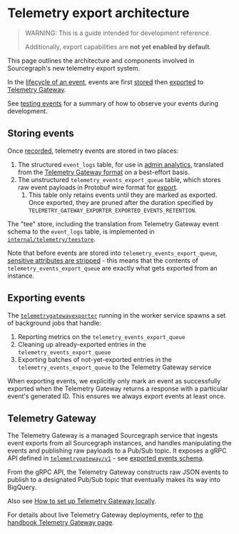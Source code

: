 # Telemetry export architecture

> WARNING: This is a guide intended for development reference.
>
> Additionally, export capabilities are **not yet enabled by default**.

This page outlines the architecture and components involved in Sourcegraph's new telemetry export system.

In the [lifecycle of an event](./index.md#event-lifecycle), events are first [stored](#storing-events) then [exported](#exporting-events) to [Telemetry Gateway](#telemetry-gateway).

See [testing events](./index.md#testing-events) for a summary of how to observe your events during development.

## Storing events

Once [recorded](./index.md#recording-events), telemetry events are stored in two places:

1. The structured `event_logs` table, for use in [admin analytics](../../../admin/analytics.md), translated from the [Telemetry Gateway format](./index.md#exported-event-schema) on a best-effort basis.
2. The unstructured `telemetry_events_export_queue` table, which stores raw event payloads in Protobuf wire format for [export](#exporting-events).
   1. This table only retains events until they are marked as exported. Once exported, they are pruned after the duration specified by `TELEMETRY_GATEWAY_EXPORTER_EXPORTED_EVENTS_RETENTION`.

The "tee" store, including the translation from Telemetry Gateway event schema to the `event_logs` table, is implemented in [`internal/telemetry/teestore`](https://github.com/sourcegraph/sourcegraph/blob/main/internal/telemetry/teestore).

Note that before events are stored into `telemetry_events_export_queue`, [sensitive attributes are stripped](./index.md#sensitive-attributes) - this means that the contents of `telemetry_events_export_queue` are exactly what gets exported from an instance.

## Exporting events

The [`telemetrygatewayexporter`](https://github.com/sourcegraph/sourcegraph/blob/main/cmd/worker/internal/telemetrygatewayexporter/telemetrygatewayexporter.go) running in the worker service spawns a set of background jobs that handle:

1. Reporting metrics on the `telemetry_events_export_queue`
2. Cleaning up already-exported entries in the `telemetry_events_export_queue`
3. Exporting batches of not-yet-exported entries in the `telemetry_events_export_queue` to the Telemetry Gateway service

When exporting events, we explicitly only mark an event as successfully exported when the Telemetry Gateway returns a response with a particular event's generated ID. This ensures we always export events at least once.

## Telemetry Gateway

The Telemetry Gateway is a managed Sourcegraph service that ingests event exports from all Sourcegraph instances, and handles manipulating the events and publishing raw payloads to a Pub/Sub topic.
It exposes a gRPC API defined in [`telemetrygateway/v1`](https://github.com/sourcegraph/sourcegraph/tree/main/internal/telemetrygateway/v1) - see [exported events schema](./index.md#exported-event-schema).

From the gRPC API, the Telemetry Gateway constructs raw JSON events to publish to a designated Pub/Sub topic that eventually makes its way into BigQuery.

Also see [How to set up Telemetry Gateway locally](../../how-to/telemetry_gateway.md).

For details about live Telemetry Gateway deployments, refer to [the handbook Telemetry Gateway page](https://handbook.sourcegraph.com/departments/engineering/teams/core-services/managed-services/telemetry-gateway/).
